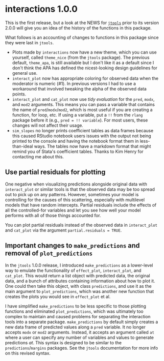 # interactions 1.0.0

This is the first release, but a look at the NEWS for
[`jtools`](https://jtools.jacob-long.com) prior to its version 2.0.0 will
give you an idea of the history of the functions in this package. 

What follows is an accounting of changes to functions in this package since
they were last in `jtools`.

* Plots made by `interactions` now have a new theme, which you can use yourself, 
called `theme_nice` (from the `jtools` package). The previous default,
`theme_apa`, is still available but I don't like it as a default since I don't
think the APA has defined the nicest-looking design guidelines for general use.
* `interact_plot` now has appropriate coloring for observed data when the 
moderator is numeric (#1). In previous versions I had to use a workaround that 
involved tweaking the alpha of the observed data points. 
* `interact_plot` and `cat_plot` now use *tidy evaluation* for the `pred`,
`modx`, and `mod2` arguments. This means you can pass a variable that contains 
the name of `pred`/`modx`/`mod2`,
which is most useful if you are creating a function, for loop, etc. If using a
variable, put a `!!` from the `rlang` package before it
(e.g., `pred = !! variable`). For most users, these changes will not affect 
their usage.
* `sim_slopes` no longer prints coefficient tables as data frames because this 
caused RStudio notebook users issues with the output not being printed to the
console and having the notebook format them in less-than-ideal ways. The tables
now have a markdown format that might remind you of Stata's coefficient tables.
Thanks to Kim Henry for contacting me about this.

## Use partial residuals for plotting 

One negative when visualizing predictions alongside original data 
with `interact_plot` or similar
tools is that the observed data may be too spread out to pick up on any 
patterns. However, sometimes your model is controlling for the causes of this
scattering, especially with multilevel models that have random intercepts. 
Partial residuals include the effects of all the controlled-for variables 
and let you see how well your model performs with all of those things accounted
for. 

You can plot partial residuals instead of the observed data in `interact_plot`
and `cat_plot` via the argument `partial.residuals = TRUE`.

## Important changes to `make_predictions` and removal of `plot_predictions`

In the `jtools` 1.0.0 release, I introduced `make_predictions` as a lower-level
way to emulate the functionality of `effect_plot`, `interact_plot`, and 
`cat_plot`. This would return a list object with predicted data, the original 
data, and a bunch of attributes containing information about how to plot it.
One could then take this object, with class `predictions`, and use it as the 
main argument to `plot_predictions`, which was another new function that 
creates the plots you would see in `effect_plot` et al.

I have simplified `make_predictions` to be less specific to those plotting 
functions and eliminated `plot_predictions`, which was ultimately too complex
to maintain and caused problems for separating the interaction tools into a 
separate package. `make_predictions` by default simply creates a new data frame
of predicted values along a `pred` variable. It no longer accepts `modx` or 
`mod2` arguments. Instead, it accepts an argument called `at` where a user can
specify any number of variables and values to generate predictions *at*. This
syntax is designed to be similar to the `predictions`/`margins` packages. See
the `jtools` documentation for more info on this revised syntax. 
